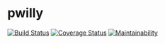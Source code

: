 # pwilly   

[![Build Status](https://travis-ci.com/mucyomiller/pwilly.svg?branch=master)](https://travis-ci.com/mucyomiller/pwilly) [![Coverage Status](https://coveralls.io/repos/github/mucyomiller/pwilly/badge.svg?branch=master)](https://coveralls.io/github/mucyomiller/pwilly?branch=master) [![Maintainability](https://api.codeclimate.com/v1/badges/2118d3a814d10423232d/maintainability)](https://codeclimate.com/github/mucyomiller/pwilly/maintainability)
